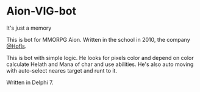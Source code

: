 # Aion-VIG-bot
It's just a memory

This is bot for MMORPG Aion. Written in the school in 2010, the company [@Hofls](https://github.com/Hofls).

This is bot with simple logic. He looks for pixels color and depend on color calculate Helath and Mana of char and use abilities. He's also auto moving with auto-select neares target and runt to it.

Written in Delphi 7. 
